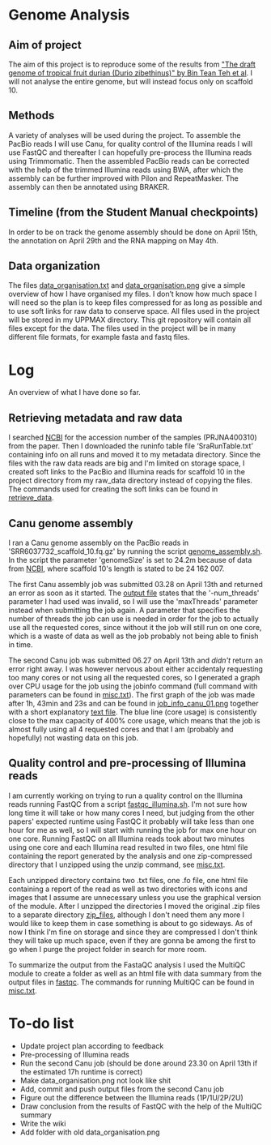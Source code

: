 # Genome Analysis

## Aim of project
The aim of this project is to reproduce some of the results from ["The draft genome of tropical fruit durian (Durio zibethinus)" by Bin Tean Teh et al](https://www.nature.com/articles/ng.3972/). I will not analyse the entire genome, but will instead focus only on scaffold 10.

## Methods
A variety of analyses will be used during the project. To assemble the PacBio reads I will use Canu, for quality control of the Illumina reads I will use FastQC and thereafter I can hopefully pre-process the Illumina reads using Trimmomatic. Then the assembled PacBio reads can be corrected with the help of the trimmed Illumina reads using BWA, after which the assembly can be further improved with Pilon and RepeatMasker. The assembly can then be annotated using BRAKER.

## Timeline (from the Student Manual checkpoints)
In order to be on track the genome assembly should be done on April 15th, the annotation on April 29th and the RNA mapping on May 4th.

## Data organization
The files [data_organisation.txt](data_organisation.txt) and [data_organisation.png](data_organisation.png) give a simple overview of how I have organised my files.
I don’t know how much space I will need so the plan is to keep files compressed for as long as possible and to use soft links for raw data to conserve space. All files used in the project will be stored in my UPPMAX directory.
This git repository will contain all files except for the data.
The files used in the project will be in many different file formats, for example fasta and fastq files.

# Log
An overview of what I have done so far.

## Retrieving metadata and raw data
I searched [NCBI](https://www.ncbi.nlm.nih.gov/sra) for the accession number of the samples (PRJNA400310) from the paper. Then I downloaded the runinfo table file ‘SraRunTable.txt’ containing info on all runs and moved it to my metadata directory.
Since the files with the raw data reads are big and I'm limited on storage space, I created soft links to the PacBio and Illumina reads for scaffold 10 in the project directory from my raw_data directory instead of copying the files. The commands used for creating the soft links can be found in [retrieve_data](code/retrieve_data). 

## Canu genome assembly
I ran a Canu genome assembly on the PacBio reads in 'SRR6037732_scaffold_10.fq.gz' by running the script [genome_assembly.sh](code/genome_assembly.sh). In the script the parameter 'genomeSize' is set to 24.2m because of data from [NCBI](https://www.ncbi.nlm.nih.gov/Traces/wgs/NSDW01?display=contigs), where scaffold 10's length is stated to be 24 162 007.

The first Canu assembly job was submitted 03.28 on April 13th and returned an error as soon as it started. The [output file](analysis/genome_assembly/canu/01_canu_assembly/slurm-4411986.out) states that the '-num_threads' parameter I had used was invalid, so I will use the 'maxThreads' parameter instead when submitting the job again. A parameter that specifies the number of threads the job can use is needed in order for the job to actually use all the requested cores, since without it the job will still run on one core, which is a waste of data as well as the job probably not being able to finish in time.

The second Canu job was submitted 06.27 on April 13th and *didn't* return an error right away.
I was however nervous about either accidentaly requesting too many cores or not using all the requested cores, so I generated a graph over CPU usage for the job using the jobinfo command (full command with parameters can be found in [misc.txt](code/misc.txt)). The first graph of the job was made after 1h, 43min and 23s and can be found in [job_info_canu_01.png](job_info/job_info_canu_01.png) together with a short explanatory [text file](job_info/job_info_canu.txt). The blue line (core usage) is consistently close to the max capacity of 400% core usage, which means that the job is almost fully using all 4 requested cores and that I am (probably and hopefully) not wasting data on this job.

## Quality control and pre-processing of Illumina reads
I am currently working on trying to run a quality control on the Illumina reads running FastQC from a script [fastqc_illumina.sh](code/fastqc_illumina.sh). I'm not sure how long time it will take or how many cores I need, but judging from the other papers' expected runtime using FastQC it probably will take less than one hour for me as well, so I will start with running the job for max one hour on one core.
Running FastQC on all Illumina reads took about two minutes using one core and each Illumina read resulted in two files, one html file containing the report generated by the analysis and one zip-compressed directory that I unzipped using the unzip command, see [misc.txt](code/misc.txt).

Each unzipped directory contains two .txt files, one .fo file, one html file containing a report of the read as well as two directories with icons and images that I assume are unnecessary unless you use the graphical version of the module.
After I unzipped the directories I moved the original .zip files to a separate directory [zip_files](analysis/pre_processing/fastqc/zip_files/), although I don't need them any more I would like to keep them in case something is about to go sideways. As of now I think I'm fine on storage and since they are compressed I don't think they will take up much space, even if they are gonna be among the first to go when I purge the project folder in search for more room.

To summarize the output from the FastaQC analysis I used the MultiQC module to create a folder as well as an html file with data summary from the output files in [fastqc](analysis/pre_processing/fastqc/). The commands for running MultiQC can be found in [misc.txt](code/misc.txt).

# To-do list
* Update project plan according to feedback
* Pre-processing of Illumina reads
* Run the second Canu job (should be done around 23.30 on April 13th if the estimated 17h runtime is correct)
* Make data_organisation.png not look like shit
* Add, commit and push output files from the second Canu job
* Figure out the difference between the Illumina reads (1P/1U/2P/2U)
* Draw conclusion from the results of FastQC with the help of the MultiQC summary
* Write the wiki
* Add folder with old data_organisation.png
